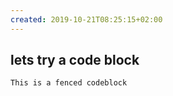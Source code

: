 ```yaml
---
created: 2019-10-21T08:25:15+02:00
---
```


## lets try a code block
```
This is a fenced codeblock
```
